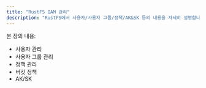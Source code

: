 ```yaml
---
title: "RustFS IAM 관리"
description: "RustFS에서 사용자/사용자 그룹/정책/AK&SK 등의 내용을 자세히 설명합니다."
---
```


본 장의 내용:

- 사용자 관리
- 사용자 그룹 관리
- 정책 관리
- 버킷 정책
- AK/SK